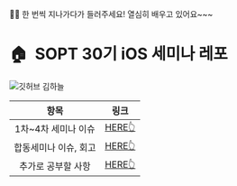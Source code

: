 🙋‍♀️ 한 번씩 지나가다가 들러주세요! 열심히 배우고 있어요~~~
# 🏠  SOPT 30기 iOS 세미나 레포
![깃허브 김하늘](https://user-images.githubusercontent.com/61109660/160548819-bee75408-cc57-4c35-a43c-03e007f9b210.png)

| 항목 | 링크 |
| :---: | :---: |
| 1차~4차 세미나 이슈 | [HERE👆](ReadmeFiles/Seminar_Issues.md) |
| 합동세미나 이슈, 회고 | [HERE👆](https://github.com/30th-THE-SOPT-iOS-Part/KimHaNeul/blob/3753322a2aa84f76f1bc33ad28c56326b873b1e0/ReadmeFiles/Joint_Seminar.md) |
| 추가로 공부할 사항 | [HERE👆](https://github.com/30th-THE-SOPT-iOS-Part/KimHaNeul/blob/3753322a2aa84f76f1bc33ad28c56326b873b1e0/ReadmeFiles/Additional_Study_Plan.md) |
